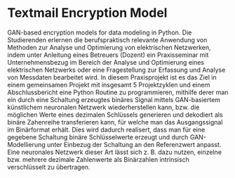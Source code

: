 # Textmail Encryption Model

GAN-based encryption models for data modeling in Python. Die Studierenden erlernen die berufspraktisch relevante Anwendung von Methoden zur Analyse und Optimierung von elektrischen Netzwerken, 
indem unter Anleitung eines Betreuers (Dozent) ein Praxisseminar mit Unternehmensbezug im Bereich der Analyse und Optimierung eines elektrischen Netzwerks oder eine Fragestellung zur Erfassung 
und Analyse von Messdaten bearbeitet wird. In diesem Praxisprojekt ist es das Ziel in einem gemeinsamen Projekt mit insgesamt 5 Projektzyklen und einem Abschlussbericht eine Python Routine zu 
programmieren, mithilfe derer man ein durch eine Schaltung erzeugtes binäres Signal mittels GAN-basiertem künstlichem neuronalen Netzwerk wiederherstellen kann, bzw. die möglichen Werte eines 
dezimalen Schlüssels generieren und dekodiert als binäre Zahenreihe transferieren kann, für welche man das Ausgangssignal im Binärformat erhält. Dies wird dadurch realisert, dass man für eine 
gegebene Schaltung binäre Schlüsselwerte erzeugt und durch GAN-Modellierung unter Einbezug der Schaltung an den Referenzwert anpasst. Eine neuronales Netzwerk dieser Art lässt sich z. B. dazu 
nutzen, einzelne bzw. mehrere dezimale Zahlenwerte als Binärzahlen intrinsisch verschlüsselt zu übertragen.

